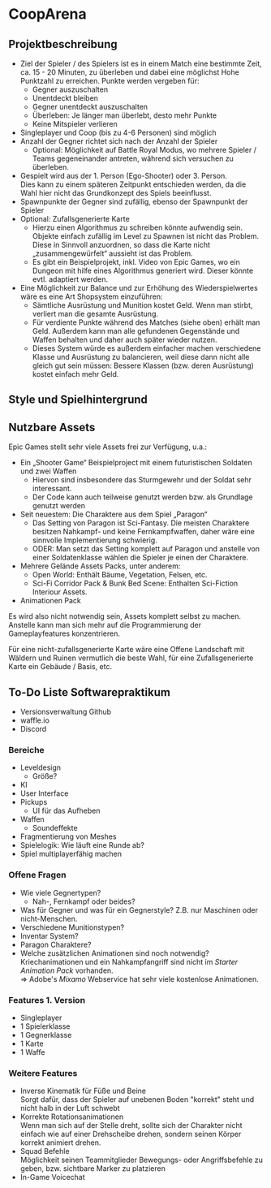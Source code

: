 # CoopArena
## Projektbeschreibung
- Ziel der Spieler / des Spielers ist es in einem Match eine bestimmte Zeit, ca. 15 - 20 Minuten, zu überleben und dabei eine möglichst Hohe Punktzahl zu erreichen.
Punkte werden vergeben für:
    - Gegner auszuschalten
    - Unentdeckt bleiben
    - Gegner unentdeckt auszuschalten
    - Überleben: Je länger man überlebt, desto mehr Punkte
    - Keine Mitspieler verlieren
- Singleplayer und Coop (bis zu 4-6 Personen) sind möglich
- Anzahl der Gegner richtet sich nach der Anzahl der Spieler
    - Optional: Möglichkeit auf Battle Royal Modus, wo mehrere Spieler / Teams gegeneinander antreten, während sich versuchen zu überleben.
- Gespielt wird aus der 1. Person (Ego-Shooter) oder 3. Person.  
Dies kann zu einem späteren Zeitpunkt entschieden werden, da die Wahl hier nicht das Grundkonzept des Spiels beeinflusst.
- Spawnpunkte der Gegner sind zufällig, ebenso der Spawnpunkt der Spieler
- Optional: Zufallsgenerierte Karte
    - Hierzu einen Algorithmus zu schreiben könnte aufwendig sein. Objekte einfach zufällig im Level zu Spawnen ist nicht das Problem. Diese in Sinnvoll anzuordnen, so dass die Karte nicht „zusammengewürfelt“ aussieht ist das Problem.
    - Es gibt ein Beispielprojekt, inkl. Video von Epic Games, wo ein Dungeon mit hilfe eines Algorithmus generiert wird. Dieser könnte evtl. adaptiert werden.
- Eine Möglichkeit zur Balance und zur Erhöhung des Wiederspielwertes wäre es eine Art Shopsystem einzuführen:
    - Sämtliche Ausrüstung und Munition kostet Geld. Wenn man stirbt, verliert man die gesamte Ausrüstung.
    - Für verdiente Punkte während des Matches (siehe oben) erhält man Geld. Außerdem kann man alle gefundenen Gegenstände und Waffen behalten und daher auch später wieder nutzen.
    - Dieses System würde es außerdem einfacher machen verschiedene Klasse und Ausrüstung zu balancieren, weil diese dann nicht alle gleich gut sein müssen: Bessere Klassen (bzw. deren Ausrüstung) kostet einfach mehr Geld.

## Style und Spielhintergrund

## Nutzbare Assets
Epic Games stellt sehr viele Assets frei zur Verfügung, u.a.:
- Ein „Shooter Game“ Beispielproject mit einem futuristischen Soldaten und zwei Waffen
    - Hiervon sind insbesondere das Sturmgewehr und der Soldat sehr interessant.
    - Der Code kann auch teilweise genutzt werden bzw. als Grundlage genutzt werden
- Seit neuestem: Die Charaktere aus dem Spiel „Paragon“
    - Das Setting von Paragon ist Sci-Fantasy. Die meisten Charaktere besitzen Nahkampf- und keine Fernkampfwaffen, daher wäre eine sinnvolle Implementierung schwierig.
    - ODER: Man setzt das Setting komplett auf Paragon und anstelle von einer Soldatenklasse wählen die Spieler je einen der Charaktere.
- Mehrere Gelände Assets Packs, unter anderem:
    - Open World: Enthält Bäume, Vegetation, Felsen, etc.
    - Sci-Fi Corridor Pack & Bunk Bed Scene: Enthalten Sci-Fiction Interiour Assets.
- Animationen Pack

Es wird also nicht notwendig sein, Assets komplett selbst zu machen. Anstelle kann man sich mehr auf die Programmierung der Gameplayfeatures konzentrieren.

Für eine nicht-zufallsgenerierte Karte wäre eine Offene Landschaft mit Wäldern und Ruinen vermutlich die beste Wahl, für eine Zufallsgenerierte Karte ein Gebäude / Basis, etc.

## To-Do Liste Softwarepraktikum

- Versionsverwaltung Github 
- waffle.io
- Discord

### Bereiche
- Leveldesign
    - Größe?
- KI
- User Interface
- Pickups
    - UI für das Aufheben
- Waffen
    - Soundeffekte
- Fragmentierung von Meshes
- Spielelogik: Wie läuft eine Runde ab?
- Spiel multiplayerfähig machen

### Offene Fragen
- Wie viele Gegnertypen?
    - Nah-, Fernkampf oder beides?
- Was für Gegner und was für ein Gegnerstyle? Z.B. nur Maschinen oder nicht-Menschen.
- Verschiedene Munitionstypen?
- Inventar System?
- Paragon Charaktere?
- Welche zusätzlichen Animationen sind noch notwendig?  
Kriechanimationen und ein Nahkampfangriff sind nicht im *Starter Animation Pack* vorhanden.  
=> Adobe's *Mixamo* Webservice hat sehr viele kostenlose Animationen.

### Features 1. Version
- Singleplayer
- 1 Spielerklasse
- 1 Gegnerklasse
- 1 Karte
- 1 Waffe

### Weitere Features
- Inverse Kinematik für Füße und Beine  
Sorgt dafür, dass der Spieler auf unebenen Boden "korrekt" steht und nicht halb in der Luft schwebt
- Korrekte Rotationsanimationen  
Wenn man sich auf der Stelle dreht, sollte sich der Charakter nicht einfach wie auf einer Drehscheibe drehen, sondern seinen Körper korrekt animiert drehen.
- Squad Befehle  
Möglichkeit seinen Teammitglieder Bewegungs- oder Angriffsbefehle zu geben, bzw. sichtbare Marker zu platzieren
- In-Game Voicechat